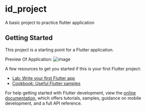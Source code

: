 # id_project

A basic project to practice flutter application

## Getting Started

This project is a starting point for a Flutter application.

Preview Of Application:
![image](https://github.com/MuhammadUmerHussain/IdentityCardApp/assets/108338561/2e5330bb-7d36-4022-a7dd-7a2b1c012665)


A few resources to get you started if this is your first Flutter project:

- [Lab: Write your first Flutter app](https://docs.flutter.dev/get-started/codelab)
- [Cookbook: Useful Flutter samples](https://docs.flutter.dev/cookbook)

For help getting started with Flutter development, view the
[online documentation](https://docs.flutter.dev/), which offers tutorials,
samples, guidance on mobile development, and a full API reference.
